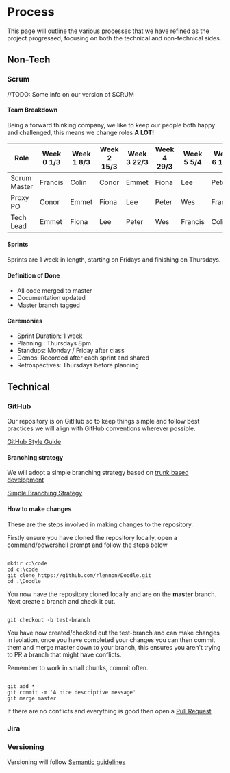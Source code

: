 # Process

This page will outline the various processes that we have refined as the project progressed, focusing on both the technical and non-technical sides.

## Non-Tech

### Scrum

//TODO: Some info on our version of SCRUM

#### Team Breakdown

Being a forward thinking company, we like to keep our people both happy and challenged, this means we change roles **A LOT!**

| Role | Week 0 1/3 | Week 1 8/3 | Week 2 15/3 | Week 3 22/3 | Week 4 29/3 | Week 5 5/4 | Week 6 12/4 | Week 7 19/4 |
|---|---|---|---|---|---|---|---|---|
| Scrum Master | Francis | Colin | Conor  | Emmet   | Fiona | Lee | Peter   | Wes |
| Proxy PO     | Conor   | Emmet | Fiona  | Lee     | Peter | Wes | Francis | Colin |
| Tech Lead    | Emmet   | Fiona | Lee    | Peter   | Wes   | Francis | Colin | Conor |

#### Sprints

Sprints are 1 week in length, starting on Fridays and finishing on Thursdays.

#### Definition of Done

- All code merged to master
- Documentation updated
- Master branch tagged

#### Ceremonies

- Sprint Duration: 1 week
- Planning : Thursdays 8pm
- Standups: Monday / Friday after class
- Demos: Recorded after each sprint and shared
- Retrospectives: Thursdays before planning

## Technical

### GitHub

Our repository is on GitHub so to keep things simple and follow best practices we will align with GitHub conventions wherever possible.

[GitHub Style Guide](https://github.com/agis/git-style-guide)

#### Branching strategy

We will adopt a simple branching strategy based on [trunk based development](https://hackernoon.com/trunk-based-development-tbd-for-apps-9b654b6b198c)

[Simple Branching Strategy](https://docs.microsoft.com/en-us/azure/devops/repos/git/git-branching-guidance?view=azure-devops#keep-your-branch-strategy-simple)

#### How to make changes

These are the steps involved in making changes to the repository.

Firstly ensure you have cloned the repository locally, open a command/powershell prompt and follow the steps below

```

mkdir c:\code
cd c:\code
git clone https://github.com/rlennon/Doodle.git
cd .\Doodle

```

You now have the repository cloned locally and are on the **master** branch. Next create a branch and check it out.

```

git checkout -b test-branch

```

You have now created/checked out the test-branch and can make changes in isolation, once you have completed your changes you can then commit them and merge master down to your branch,
this ensures you aren't trying to PR a branch that might have conflicts.

Remember to work in small chunks, commit often.

```

git add *
git commit -m 'A nice descriptive message'
git merge master

```

If there are no conflicts and everything is good then open a [Pull Request](https://github.com/rlennon/Doodle/pulls)

### Jira

### Versioning

Versioning will follow [Semantic guidelines](https://semver.org/)
